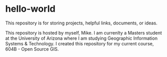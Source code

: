 # hello-world
This repository is for storing projects, helpful links, documents, or ideas.  

This repository is hosted by myself, Mike.  I am currenlty a Masters student at the University of Arizona where I am studying Geographic Information Systems & Technology.  I created this repository for my current course, 604B - Open Source GIS.
